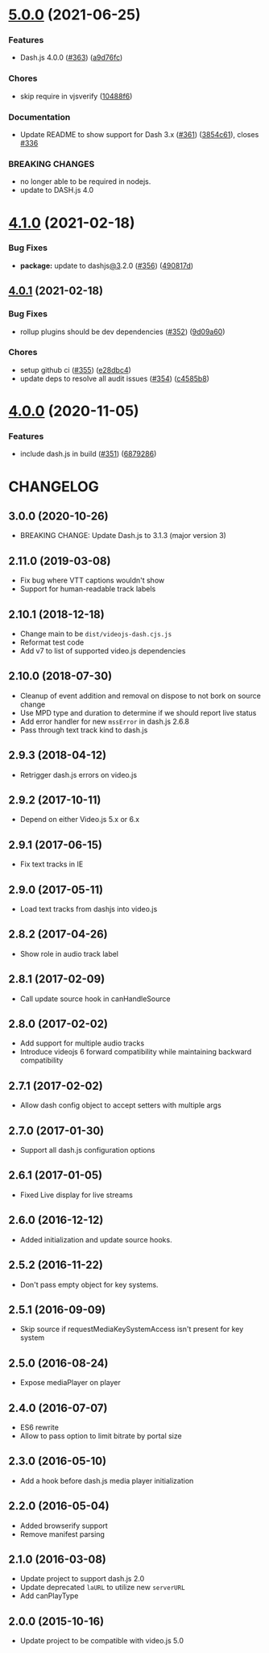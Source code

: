 <a name="5.0.0"></a>
# [5.0.0](https://github.com/videojs/videojs-contrib-dash/compare/v4.1.0...v5.0.0) (2021-06-25)

### Features

* Dash.js 4.0.0 ([#363](https://github.com/videojs/videojs-contrib-dash/issues/363)) ([a9d76fc](https://github.com/videojs/videojs-contrib-dash/commit/a9d76fc))

### Chores

* skip require in vjsverify ([10488f6](https://github.com/videojs/videojs-contrib-dash/commit/10488f6))

### Documentation

* Update README to show support for Dash 3.x ([#361](https://github.com/videojs/videojs-contrib-dash/issues/361)) ([3854c61](https://github.com/videojs/videojs-contrib-dash/commit/3854c61)), closes [#336](https://github.com/videojs/videojs-contrib-dash/issues/336)


### BREAKING CHANGES

* no longer able to be required in nodejs.
* update to DASH.js 4.0

<a name="4.1.0"></a>
# [4.1.0](https://github.com/videojs/videojs-contrib-dash/compare/v4.0.1...v4.1.0) (2021-02-18)

### Bug Fixes

* **package:** update to dashjs[@3](https://github.com/3).2.0 ([#356](https://github.com/videojs/videojs-contrib-dash/issues/356)) ([490817d](https://github.com/videojs/videojs-contrib-dash/commit/490817d))

<a name="4.0.1"></a>
## [4.0.1](https://github.com/videojs/videojs-contrib-dash/compare/v4.0.0...v4.0.1) (2021-02-18)

### Bug Fixes

* rollup plugins should be dev dependencies ([#352](https://github.com/videojs/videojs-contrib-dash/issues/352)) ([9d09a60](https://github.com/videojs/videojs-contrib-dash/commit/9d09a60))

### Chores

* setup github ci ([#355](https://github.com/videojs/videojs-contrib-dash/issues/355)) ([e28dbc4](https://github.com/videojs/videojs-contrib-dash/commit/e28dbc4))
* update deps to resolve all audit issues ([#354](https://github.com/videojs/videojs-contrib-dash/issues/354)) ([c4585b8](https://github.com/videojs/videojs-contrib-dash/commit/c4585b8))

<a name="4.0.0"></a>
# [4.0.0](https://github.com/videojs/videojs-contrib-dash/compare/v3.0.0...v4.0.0) (2020-11-05)

### Features

* include dash.js in build ([#351](https://github.com/videojs/videojs-contrib-dash/issues/351)) ([6879286](https://github.com/videojs/videojs-contrib-dash/commit/6879286))

CHANGELOG
=========

## 3.0.0 (2020-10-26)
* BREAKING CHANGE: Update Dash.js to 3.1.3 (major version 3)

## 2.11.0 (2019-03-08)
* Fix bug where VTT captions wouldn't show
* Support for human-readable track labels

## 2.10.1 (2018-12-18)
* Change main to be `dist/videojs-dash.cjs.js`
* Reformat test code
* Add v7 to list of supported video.js dependencies

## 2.10.0 (2018-07-30)
* Cleanup of event addition and removal on dispose to not bork on source change
* Use MPD type and duration to determine if we should report live status
* Add error handler for new `mssError` in dash.js 2.6.8
* Pass through text track kind to dash.js

## 2.9.3 (2018-04-12)
* Retrigger dash.js errors on video.js

## 2.9.2 (2017-10-11)
* Depend on either Video.js 5.x or 6.x

## 2.9.1 (2017-06-15)
* Fix text tracks in IE

## 2.9.0 (2017-05-11)
* Load text tracks from dashjs into video.js

## 2.8.2 (2017-04-26)
* Show role in audio track label

## 2.8.1 (2017-02-09)
* Call update source hook in canHandleSource

## 2.8.0 (2017-02-02)
* Add support for multiple audio tracks
* Introduce videojs 6 forward compatibility while maintaining backward compatibility

## 2.7.1 (2017-02-02)
* Allow dash config object to accept setters with multiple args

## 2.7.0 (2017-01-30)
* Support all dash.js configuration options

## 2.6.1 (2017-01-05)
* Fixed Live display for live streams

## 2.6.0 (2016-12-12)
* Added initialization and update source hooks.

## 2.5.2 (2016-11-22)
* Don't pass empty object for key systems.

## 2.5.1 (2016-09-09)
* Skip source if requestMediaKeySystemAccess isn't present for key system

## 2.5.0 (2016-08-24)
* Expose mediaPlayer on player

## 2.4.0 (2016-07-07)
* ES6 rewrite
* Allow to pass option to limit bitrate by portal size

## 2.3.0 (2016-05-10)
* Add a hook before dash.js media player initialization

## 2.2.0 (2016-05-04)
* Added browserify support
* Remove manifest parsing

## 2.1.0 (2016-03-08)
* Update project to support dash.js 2.0
* Update deprecated `laURL` to utilize new `serverURL`
* Add canPlayType

## 2.0.0 (2015-10-16)
* Update project to be compatible with video.js 5.0
